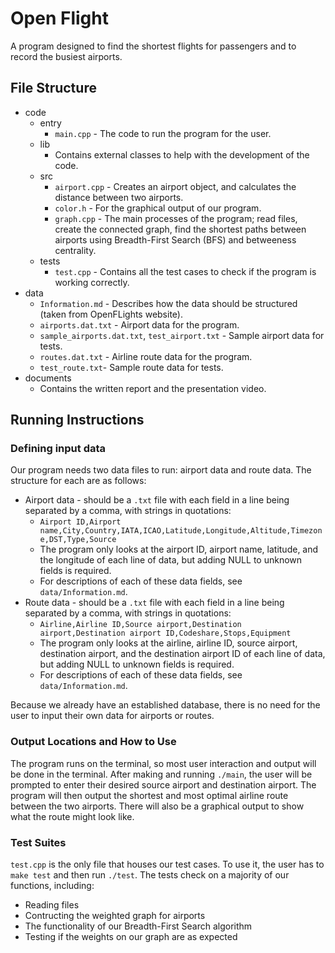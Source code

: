 # Open Flight
A program designed to find the shortest flights for passengers and to record the busiest airports.


## File Structure
- code
  - entry
    - `main.cpp` - The code to run the program for the user.
  - lib
    - Contains external classes to help with the development of the code.
  - src
    - `airport.cpp` - Creates an airport object, and calculates the distance between two airports.
    - `color.h` - For the graphical output of our program.
    - `graph.cpp` - The main processes of the program; read files, create the connected graph, find the shortest paths between airports using Breadth-First Search (BFS) and betweeness centrality.
  - tests
    - `test.cpp` - Contains all the test cases to check if the program is working correctly.
- data
  - `Information.md` - Describes how the data should be structured (taken from OpenFLights website).
  - `airports.dat.txt` - Airport data for the program.
  - `sample_airports.dat.txt`, `test_airport.txt` - Sample airport data for tests.
  - `routes.dat.txt` - Airline route data for the program.
  - `test_route.txt`- Sample route data for tests.
- documents
  - Contains the written report and the presentation video.

## Running Instructions
### Defining input data
Our program needs two data files to run: airport data and route data. The structure for each are as follows:
  - Airport data - should be a `.txt` file with each field in a line being separated by a comma, with strings in quotations:
    - `Airport ID,Airport name,City,Country,IATA,ICAO,Latitude,Longitude,Altitude,Timezone,DST,Type,Source`
    - The program only looks at the airport ID, airport name, latitude, and the longitude of each line of data, but adding NULL to unknown fields is required.
    - For descriptions of each of these data fields, see `data/Information.md`.
  - Route data - should be a `.txt` file with each field in a line being separated by a comma, with strings in quotations:
    - `Airline,Airline ID,Source airport,Destination airport,Destination airport ID,Codeshare,Stops,Equipment`
    - The program only looks at the airline, airline ID, source airport, destination airport, and the destination airport ID of each line of data, but adding NULL to unknown fields is required.
    - For descriptions of each of these data fields, see `data/Information.md`.

Because we already have an established database, there is no need for the user to input their own data for airports or routes.

### Output Locations and How to Use
The program runs on the terminal, so most user interaction and output will be done in the terminal. After making and running `./main`, the user will be prompted to enter their desired source airport and destination airport. The program will then output the shortest and most optimal airline route between the two airports. There will also be a graphical output to show what the route might look like.

### Test Suites
`test.cpp` is the only file that houses our test cases. To use it, the user has to `make test` and then run `./test`. The tests check on a majority of our functions, including:
  - Reading files
  - Contructing the weighted graph for airports
  - The functionality of our Breadth-First Search algorithm
  - Testing if the weights on our graph are as expected
